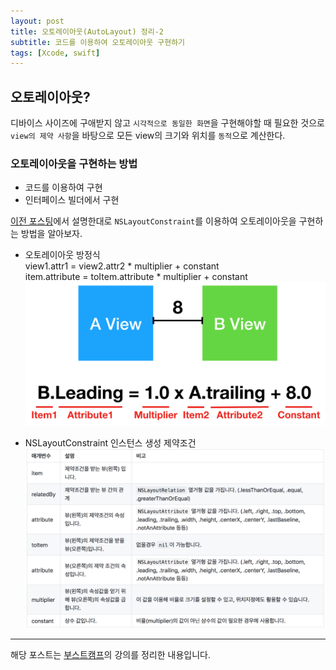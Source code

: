 ```yaml
---
layout: post
title: 오토레이아웃(AutoLayout) 정리-2
subtitle: 코드를 이용하여 오토레이아웃 구현하기
tags: [Xcode, swift]
---
```


## 오토레이아웃?
디바이스 사이즈에 구애받지 않고 `시각적으로 동일한 화면`을 구현해야할 때 필요한 것으로 `view의 제약 사항`을 바탕으로 모든 view의 크기와 위치를 `동적`으로 계산한다.  

### 오토레이아웃을 구현하는 방법
- 코드를 이용하여 구현
- 인터페이스 빌더에서 구현

[이전 포스팅](/2018-12-16-autolayout_by_code_1/)에서 설명한대로 `NSLayoutConstraint`를 이용하여 오토레이아웃을 구현하는 방법을 알아보자.
- 오토레이아웃 방정식  
view1.attr1 = view2.attr2 * multiplier + constant  
item.attribute = toItem.attribute * multiplier + constant  
![autolayout_equation](/img/181217/181217_img_2.png)  

- NSLayoutConstraint 인스턴스 생성 제약조건
![nslayout_condition](/img/181217/181217_img_1.png)  


---
해당 포스트는 [부스트캠프](https://www.edwith.org/boostcourse-ios)의 강의를 정리한 내용입니다.  
